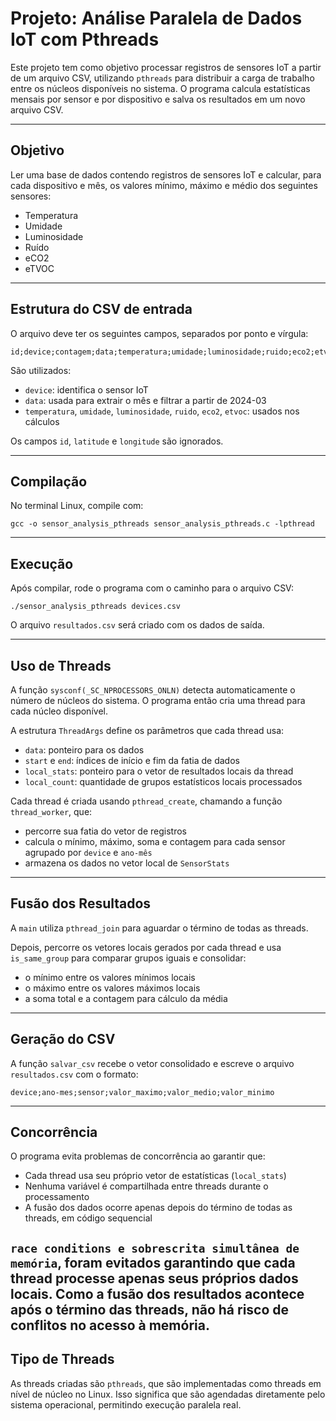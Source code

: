 
# Projeto: Análise Paralela de Dados IoT com Pthreads

Este projeto tem como objetivo processar registros de sensores IoT a partir de um arquivo CSV, utilizando `pthreads` para distribuir a carga de trabalho entre os núcleos disponíveis no sistema. O programa calcula estatísticas mensais por sensor e por dispositivo e salva os resultados em um novo arquivo CSV.

---

## Objetivo

Ler uma base de dados contendo registros de sensores IoT e calcular, para cada dispositivo e mês, os valores mínimo, máximo e médio dos seguintes sensores:
- Temperatura
- Umidade
- Luminosidade
- Ruído
- eCO2
- eTVOC

---

## Estrutura do CSV de entrada

O arquivo deve ter os seguintes campos, separados por ponto e vírgula:

```
id;device;contagem;data;temperatura;umidade;luminosidade;ruido;eco2;etvoc;latitude;longitude
```

São utilizados:
- `device`: identifica o sensor IoT
- `data`: usada para extrair o mês e filtrar a partir de 2024-03
- `temperatura`, `umidade`, `luminosidade`, `ruido`, `eco2`, `etvoc`: usados nos cálculos

Os campos `id`, `latitude` e `longitude` são ignorados.

---

## Compilação

No terminal Linux, compile com:

```
gcc -o sensor_analysis_pthreads sensor_analysis_pthreads.c -lpthread
```

---

## Execução

Após compilar, rode o programa com o caminho para o arquivo CSV:

```
./sensor_analysis_pthreads devices.csv
```

O arquivo `resultados.csv` será criado com os dados de saída.

---

## Uso de Threads

A função `sysconf(_SC_NPROCESSORS_ONLN)` detecta automaticamente o número de núcleos do sistema. O programa então cria uma thread para cada núcleo disponível.

A estrutura `ThreadArgs` define os parâmetros que cada thread usa:
- `data`: ponteiro para os dados
- `start` e `end`: índices de início e fim da fatia de dados
- `local_stats`: ponteiro para o vetor de resultados locais da thread
- `local_count`: quantidade de grupos estatísticos locais processados

Cada thread é criada usando `pthread_create`, chamando a função `thread_worker`, que:
- percorre sua fatia do vetor de registros
- calcula o mínimo, máximo, soma e contagem para cada sensor agrupado por `device` e `ano-mês`
- armazena os dados no vetor local de `SensorStats`

---

## Fusão dos Resultados

A `main` utiliza `pthread_join` para aguardar o término de todas as threads.

Depois, percorre os vetores locais gerados por cada thread e usa `is_same_group` para comparar grupos iguais e consolidar:
- o mínimo entre os valores mínimos locais
- o máximo entre os valores máximos locais
- a soma total e a contagem para cálculo da média

---

## Geração do CSV

A função `salvar_csv` recebe o vetor consolidado e escreve o arquivo `resultados.csv` com o formato:

```
device;ano-mes;sensor;valor_maximo;valor_medio;valor_minimo
```

---

## Concorrência

O programa evita problemas de concorrência ao garantir que:
- Cada thread usa seu próprio vetor de estatísticas (`local_stats`)
- Nenhuma variável é compartilhada entre threads durante o processamento
- A fusão dos dados ocorre apenas depois do término de todas as threads, em código sequencial

`race conditions e sobrescrita simultânea de memória`, foram evitados garantindo que cada thread processe apenas seus próprios dados locais. Como a fusão dos resultados acontece após o término das threads, não há risco de conflitos no acesso à memória.
---

## Tipo de Threads

As threads criadas são `pthreads`, que são implementadas como threads em nível de núcleo no Linux. Isso significa que são agendadas diretamente pelo sistema operacional, permitindo execução paralela real.


